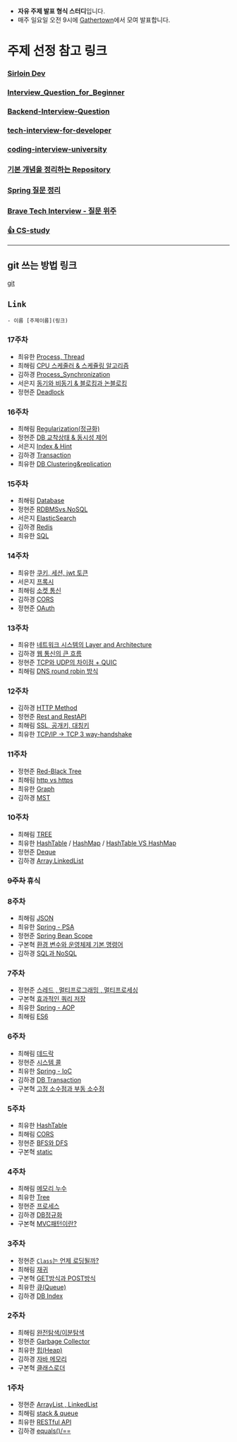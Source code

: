 - **자유 주제 발표 형식 스터디**입니다.
- 매주 일요일 오전 9시에 [Gathertown](https://app.gather.town/app/c5wtq7YODt9Kda0p/dev-study)에서 모여 발표합니다.

# 주제 선정 참고 링크

### [Sirloin Dev](https://github.com/sirloin-dev/meatplatform/blob/master/job-description/interview-questions.adoc)
### [Interview_Question_for_Beginner](https://github.com/JaeYeopHan/Interview_Question_for_Beginner)
### [Backend-Interview-Question](https://github.com/ksundong/backend-interview-question)
### [tech-interview-for-developer](https://github.com/gyoogle/tech-interview-for-developer)
### [coding-interview-university](https://github.com/jwasham/coding-interview-university)
### [기본 개념을 정리하는 Repository](https://github.com/WeareSoft/tech-interview)
### [Spring 질문 정리](https://sequoia-woolen-f12.notion.site/Spring-f3307e6f46ef4fe5a592a0c5e23e640f)
### [Brave Tech Interview - 질문 위주](https://github.com/brave-people/brave-tech-interview)
### [👍 CS-study](https://github.com/CS-studi/CS-study)

***
## **git 쓰는 방법 링크**
[git](https://livecoding.tistory.com/19)
## `Link`

```
- 이름 [주제이름](링크)
```

### 17주차

- 최유한 [Process, Thread]()
- 최해림 [CPU 스케줄러 & 스케쥴링 알고리즘](https://seaweeed.tistory.com/59)
- 김하경 [Process_Synchronization]()
- 서은지 [동기와 비동기 & 블로킹과 논블로킹]()
- 정현준 [Deadlock]()

### 16주차

- 최해림 [Regularization(정규화)](https://seaweeed.tistory.com/58)
- 정현준 [DB 교착상태 & 동시성 제어](https://jdalma.github.io/docs/algorithmTheory/dbDeadlock/)
- 서은지 [Index & Hint](https://silverji.tistory.com/55)
- 김하경 [Transaction](https://velog.io/@hagyoung99/DBTransaction)
- 최유한 [DB Clustering&replication](https://c-yhhhhh.tistory.com/147)

### 15주차

- 최해림 [Database](https://seaweeed.tistory.com/57)
- 정현준 [RDBMSvs.NoSQL](https://jdalma.github.io/docs/algorithmTheory/RDBMSvsNoSQL/)
- 서은지 [ElasticSearch](https://silverji.tistory.com/54)
- 김하경 [Redis](https://velog.io/@hagyoung99/Redis)
- 최유한 [SQL](https://c-yhhhhh.tistory.com/146)


### 14주차
- 최유한 [쿠키, 세션, jwt 토큰](https://c-yhhhhh.tistory.com/145)
- 서은지 [프록시](https://silverji.tistory.com/52)
- 최해림 [소켓 통신](https://seaweeed.tistory.com/manage/newpost/?type=post&returnURL=%2Fmanage%2Fposts%2F)
- 김하경 [CORS](https://velog.io/@hagyoung99/CORS)
- 정현준 [OAuth](https://jdalma.github.io/docs/algorithmTheory/oauth/)

### 13주차
- 최유한 [네트워크 시스템의 Layer and Architecture](https://c-yhhhhh.tistory.com/144)
- 김하경 [웹 통신의 큰 흐름](https://velog.io/@hagyoung99/browserURLenter)
- 정현준 [TCP와 UDP의 차이점 + QUIC](https://jdalma.github.io/docs/algorithmTheory/tcp-udp/)
- 최해림 [DNS round robin 방식](https://www.notion.so/13-DNS-562c7c89316c491e93d2cb69f61a88d0)

### 12주차
- 김하경 [HTTP Method](https://velog.io/@hagyoung99/HTTP-Method)
- 정현준 [Rest and RestAPI](https://jdalma.github.io/docs/network/restfulapi/)
- 최해림 [SSL, 공개키, 대칭키](https://www.notion.so/12-SSL-21b590f3753041a395d453537cd9df34)
- 최유한 [TCP/IP → TCP 3 way-handshake](https://c-yhhhhh.tistory.com/143)

### 11주차
- 정현준 [Red-Black Tree](https://jdalma.github.io/docs/algorithmTheory/red-black-tree/)
- 최해림 [http vs https](https://perfect-arch-25e.notion.site/11-http-315b8813abc44bf6b4b56cb6d51efba5)
- 최유한 [Graph](https://c-yhhhhh.tistory.com/142)
- 김하경 [MST](https://velog.io/@hagyoung99/MinimumSpanningTree)

### 10주차
- 최해림 [TREE](https://www.notion.so/10-TREE-5a4ed4048c6144d89461dddabf759f7e)
- 최유한 [HashTable](https://c-yhhhhh.tistory.com/134) / 
[HashMap](https://c-yhhhhh.tistory.com/140) / 
[HashTable VS HashMap](https://c-yhhhhh.tistory.com/141)
- 정현준 [Deque](https://jdalma.github.io/docs/lab/arrayDeque/)
- 김하경 [Array,LinkedList](https://velog.io/@hagyoung99/JavaArray-LinkedList)

### ~~9주차~~ 휴식

### 8주차
- 최해림 [JSON](https://perfect-arch-25e.notion.site/8-JSON-1fcc5450ac24473a9f28fa93e64c2776)
- 최유한 [Spring - PSA](https://c-yhhhhh.tistory.com/139)
- 정현준 [Spring Bean Scope](https://jdalma.github.io/docs/spring-core/bean-scope/)
- 구본혁 [환경 변수와 운영체제 기본 명령어](https://bhgu.tistory.com/9)
- 김하경 [SQL과 NoSQL](https://velog.io/@hagyoung99/SQLNoSQL)

### 7주차
- 정현준 [스레드 , 멀티프로그래밍 , 멀티프로세싱](https://jdalma.github.io/docs/operating-system/Thread&Concurrency/)
- 구본혁 [효과적인 쿼리 저장](https://bhgu.tistory.com/8)
- 최유한 [Spring - AOP](https://c-yhhhhh.tistory.com/137)
- 최해림 [ES6](https://perfect-arch-25e.notion.site/7-ES6-19933de8864b40659e3f19f7e5a7d28d)

### 6주차
- 최해림 [데드락](https://perfect-arch-25e.notion.site/6-25a6732785b74555bad52de5c7c4f92f)
- 정현준 [시스템 콜](https://jdalma.github.io/docs/operating-system/OS-Structures/#-system-calls%EC%8B%9C%EC%8A%A4%ED%85%9C-%ED%98%B8%EC%B6%9C)
- 최유한 [Spring - IoC](https://c-yhhhhh.tistory.com/135)
- 김하경 [DB Transaction](https://velog.io/@hagyoung99/DB-Transaction)
- 구본혁 [고정 소수점과 부동 소수점](https://bhgu.tistory.com/7)

### 5주차
- 최유한 [HashTable](https://c-yhhhhh.tistory.com/134)
- 최해림 [CORS](https://www.notion.so/5-CORS-94e9feb15877406ea144f9e76764ba91)
- 정현준 [BFS와 DFS](https://jdalma.github.io/docs/algorithmTheory#그래프-탐색)
- 구본혁 [static](https://bhgu.tistory.com/6)

### 4주차
- 최해림 [메모리 누수](https://www.notion.so/4-951f5bc0dc6e419abc9aba1a365f63dd)
- 최유한 [Tree](https://c-yhhhhh.tistory.com/132)
- 정현준 [프로세스](https://jdalma.github.io/docs/operating-system/Processes/)
- 김하경 [DB정규화](https://velog.io/@hagyoung99/DB%EC%A0%95%EA%B7%9C%ED%99%94-9muac9xc)
- 구본혁 [MVC패턴이란?](https://bhgu.tistory.com/5)

### 3주차
- 정현준 [`Class`는 언제 로딩될까?](https://jdalma.github.io/docs/lab/classLoader/)
- 최해림 [재귀](https://www.notion.so/3-9c77c3b84412417f809c5abf44a1d08a)
- 구본혁 [GET방식과 POST방식](https://bhgu.tistory.com/4)
- 최유한 [큐(Queue)](https://c-yhhhhh.tistory.com/131)
- 김하경 [DB Index](https://velog.io/@hagyoung99/DB-Index)

### 2주차
- 최해림 [완전탐색/이분탐색](https://www.notion.so/2-66acd4655377432b90c159ed98a21469)
- 정현준 [Garbage Collector](https://jdalma.github.io/docs/java/garbageCollector/)
- 최유한 [힙(Heap)](https://c-yhhhhh.tistory.com/130)
- 김하경 [자바 메모리](https://velog.io/@hagyoung99/JavaMemory)
- 구본혁 [클래스로더](https://bhgu.tistory.com/3)

### 1주차
- 정현준 [ArrayList , LinkedList](https://jdalma.github.io/docs/lab/arrayList-linkedList/)
- 최해림 [stack & queue](https://www.notion.so/1-stack-queue-510a08575d5d4f1a945010b9875639a6)
- 최유한 [RESTful API](https://c-yhhhhh.tistory.com/127)
- 김하경 [equals()/==](https://velog.io/@hagyoung99/JAVAequals)

